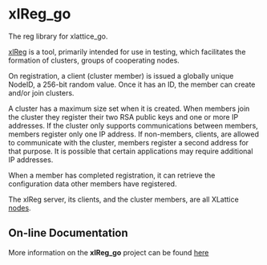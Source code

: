 xlReg_go
========

The reg library for xlattice_go.

[xlReg](xlReg.html) is a tool, primarily intended for use in testing,
which facilitates the formation of clusters, groups of cooperating nodes.

On registration, a client (cluster member)
is issued a globally unique NodeID, a 256-bit random value.
Once it has an ID, the member can create and/or join clusters.  

A cluster has
a maximum size set when it is created.  When members join the cluster they
register their two RSA public keys and one or more IP addresses.
If the cluster only supports communications between members, members
register only one IP address.  If non-members, clients, are allowed to
communicate with the cluster, members register a second address for
that purpose.  It is possible that certain applications may require 
additional IP addresses.

When a member has completed registration, it can retrieve
the configuration data other members have registered.

The xlReg server, its clients, and the cluster members, are all
XLattice [nodes](https://jddixon.github.io/xlattice_go/node.html).

## On-line Documentation
More information on the **xlReg_go** project can be found 
[here](https://jddixon.github.io/xlReg_go)
